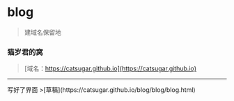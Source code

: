 ﻿# blog


>建域名保留地

### 猫岁君的窝
>[域名：https://catsugar.github.io](https://catsugar.github.io)
<hr>
写好了界面
>[草稿](https://catsugar.github.io/blog/blog/blog.html)
